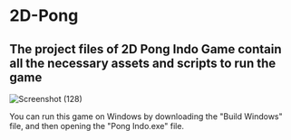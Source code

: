 # 2D-Pong
## The project files of 2D Pong Indo Game contain all the necessary assets and scripts to run the game

 ![Screenshot (128)](https://user-images.githubusercontent.com/119511703/219932085-77980373-d97c-4adc-a8d6-842669318905.png)
 
You can run this game on Windows by downloading the "Build Windows" file, and then opening the "Pong Indo.exe" file.
